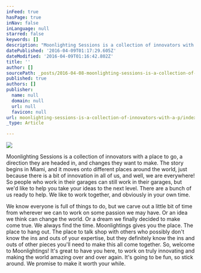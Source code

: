 ```yaml
---
inFeed: true
hasPage: true
inNav: false
inLanguage: null
starred: false
keywords: []
description: "Moonlighting Sessions is a collection of innovators with a place to go, a direction they are headed in, and changes they want to make. The story begins in Miami, and it moves onto different places around the world, just because there is a bit of innovation in all of us, and well, we are everywhere!\_So people who work in their garages can still work in their garages, but we'd like to help you take your ideas to the next level. There are a bunch of us ready to help. We like to work together, and obviously in your own time. We know everyone is full of things to do, but we carve out a little bit of time from wherever we can to work on some passion we may have. Or an idea we think can change the world. Or a dream we finally decided to make come true. We always find the time. Moonlightings gives you the place. The place to hang out. The place to talk shop with others who possibly don't know the ins and outs of your expertise, but they definitely know the ins and outs of other pieces you'll need to make this all come together. So, welcome to Moonlightings! It's great to have you here, to work on truly innovating and making the world amazing over and over again. It's going to be fun, so stick around. We promise to make it worth your while.\_"
datePublished: '2016-04-09T01:17:29.605Z'
dateModified: '2016-04-09T01:16:42.802Z'
title: ''
author: []
sourcePath: _posts/2016-04-08-moonlighting-sessions-is-a-collection-of-innovators-with-a-p.md
published: true
authors: []
publisher:
  name: null
  domain: null
  url: null
  favicon: null
url: moonlighting-sessions-is-a-collection-of-innovators-with-a-p/index.html
_type: Article

---
```

![](https://the-grid-user-content.s3-us-west-2.amazonaws.com/ec4875f5-f907-47be-bd8f-04c91afeda6b.png)

Moonlighting Sessions is a collection of innovators with a place to go, a direction they are headed in, and changes they want to make. The story begins in Miami, and it moves onto different places around the world, just because there is a bit of innovation in all of us, and well, we are everywhere! So people who work in their garages can still work in their garages, but we'd like to help you take your ideas to the next level. There are a bunch of us ready to help. We like to work together, and obviously in your own time. 

We know everyone is full of things to do, but we carve out a little bit of time from wherever we can to work on some passion we may have. Or an idea we think can change the world. Or a dream we finally decided to make come true. We always find the time. Moonlightings gives you the place. The place to hang out. The place to talk shop with others who possibly don't know the ins and outs of your expertise, but they definitely know the ins and outs of other pieces you'll need to make this all come together. So, welcome to Moonlightings! It's great to have you here, to work on truly innovating and making the world amazing over and over again. It's going to be fun, so stick around. We promise to make it worth your while.